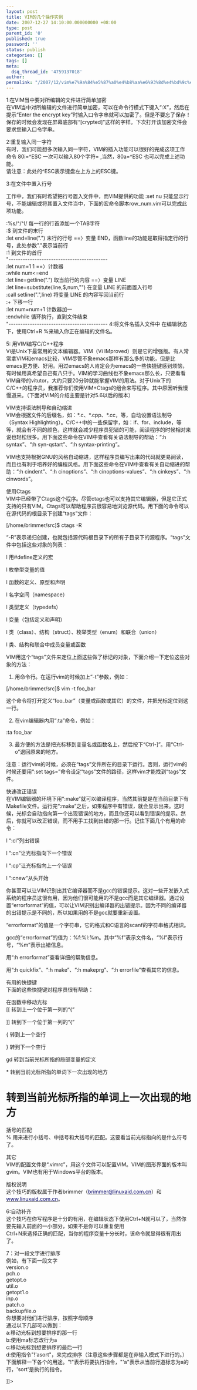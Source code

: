 ```yaml
---
layout: post
title: VIM的几个操作实例
date: 2007-12-27 14:10:00.000000000 +08:00
type: post
parent_id: '0'
published: true
password: ''
status: publish
categories: []
tags: []
meta:
  dsq_thread_id: '4759137018'
author: 
permalink: "/2007/12/vim%e7%9a%84%e5%87%a0%e4%b8%aa%e6%93%8d%e4%bd%9c%e5%ae%9e%e4%be%8b.html"
---
```

<p><![CDATA[
<div id="blog_text" class="cnt"  >
<p>1:在VIM当中要对所编辑的文件进行简单加密<br />
在VIM当中对所编辑的文件进行简单加密，可以在命令行模式下键入&ldquo;:X&rdquo;，然后在提示&ldquo;Enter the encrypt key&rdquo;时输入口令字串就可以加密了。但是不要忘了保存！保存的时候会发现在屏幕底部有&ldquo;[crypted]&rdquo;这样的字样。下次打开该加密文件会要求您输入口令字串。</p>
<p>2:重复输入同一字符 <br />
有时，我们可能想多次输入同一字符，VIM的插入功能可以很好的完成这项工作<br />
命令 80i=^ESC 一次可以输入80个字符= ,当然，80a=^ESC 也可以完成上述功能。<br />
请注意：此处的^ESC表示键盘左上方上的ESC键。</p>
<p>3:在文件中置入行号</p>
<p>工作中，我们有时希望把行号置入文件中，而VIM提供的功能 :set nu 只能显示行号，不能编辑或将其置入文件当中，下面的宏命令脚本row_num.vim可以完成此项功能。</p>
<p>:%s/^/^I/ 每一行的行首添加一个TAB字符<br />
:$ 到文件的末行<br />
:let end=line(".") 末行的行号 ==〉变量 END，函数line的功能是取得指定行的行号，此处参数"."表示当前行<br />
:1 到文件的首行<br />
"------------------------------------------<br />
:let num=1 1 ==〉计数器<br />
:while num<=end<br />
:let line=getline(".") 取当前行的内容 ==〉变量 LINE<br />
:let line=substitute(line,$,num,"") 在变量 LINE 的前面置入行号<br />
:call setline(".",line) 将变量 LINE 的内容写回当前行<br />
:+ 下移一行<br />
:let num=num+1 计数器加一<br />
:endwhile 循环执行，直到文件结束<br />
"------------------------------------------
4:将文件名插入文件中  
在编辑状态下，使用Ctrl+R %来输入你正在编辑的文件名。

5: 用VIM编写C/C++程序  
Vi是Unix下最常用的文本编辑器。VIM（Vi IMproved）则是它的增强版。有人常常拿VIM和emacs比较，VIM尽管不象emacs那样有那么多的功能，但是比emacs更方便、好用。用过emacs的人肯定会为emacs的一些快捷键感到烦恼，有时候用真希望自己有八只手。VIM的学习曲线也不象emacs那么长，只要看看VIM自带的vitutor，大约只要20分钟就能掌握VIM的用法。对于Unix下的C/C++的程序员，我推荐你们使用VIM+Ctags的组合来写程序。其中原因听我慢慢道来。（下面对VIM的介绍主要是针对5.6以后的版本）

VIM支持语法制导和自动缩进  
VIM会根据文件的后缀名，如：\*.c、\*.cpp、\*.cc，等，自动设置语法制导（Syntax Highlighting）。C/C++中的一些保留字，如：if、for、include，等等，就会有不同的颜色，这样就会减少程序员犯错的可能，阅读程序的时候相对来说也轻松很多。用下面这些命令在VIM中查看有关语法制导的帮助：“:h syntax”、“:h syn-qstart”、“:h syntax-printing”。

VIM也支持根据GNU的风格自动缩进，这样程序员编写出来的代码就更易阅读，而且也有利于培养好的编程风格。用下面这些命令在VIM中查看有关自动缩进的帮助：“:h cindent”、“:h cinoptions”、“:h cinoptions-values”、“:h cinkeys”、“:h cinwords”。

使用Ctags  
VIM中已经带了Ctags这个程序。尽管ctags也可以支持其它编辑器，但是它正式支持的只有VIM。Ctags可以帮助程序员很容易地浏览源代码。用下面的命令可以在源代码的根目录下创建“tags”文件：

[/home/brimmer/src]$ ctags -R

“-R”表示递归创建，也就包括源代码根目录下的所有子目录下的源程序。“tags”文件中包括这些对象的列表：

l 用#define定义的宏

l 枚举型变量的值

l 函数的定义、原型和声明

l 名字空间（namespace）

l 类型定义（typedefs）

l 变量（包括定义和声明）

l 类（class）、结构（struct）、枚举类型（enum）和联合（union）

l 类、结构和联合中成员变量或函数

VIM用这个“tags”文件来定位上面这些做了标记的对象，下面介绍一下定位这些对象的方法：

1) 用命令行。在运行vim的时候加上“-t”参数，例如：

[/home/brimmer/src]$ vim -t foo\_bar

这个命令将打开定义“foo\_bar”（变量或函数或其它）的文件，并把光标定位到这一行。

2) 在vim编辑器内用“:ta”命令，例如：

:ta foo\_bar

3) 最方便的方法是把光标移到变量名或函数名上，然后按下“Ctrl-]”。用“Ctrl-o”退回原来的地方。

注意：运行vim的时候，必须在“tags”文件所在的目录下运行。否则，运行vim的时候还要用“:set tags=”命令设定“tags”文件的路径，这样vim才能找到“tags”文件。

快速改正错误  
在VIM编辑器的环境下用“:make”就可以编译程序，当然其前提是在当前目录下有Makefile文件。运行完“:make”之后，如果程序中有错误，就会显示出来。这时候，光标会自动指向第一个出现错误的地方，而且你还可以看到错误的提示。然后，你就可以改正错误，而不用手工找到出错的那一行。记住下面几个有用的命令：

l “:cl”列出错误

l “:cn”让光标指向下一个错误

l “:cp”让光标指向上一个错误

l “:cnew”从头开始

你甚至可以让VIM识别出其它编译器而不是gcc的错误提示。这对一些开发嵌入式系统的程序员这很有用，因为他们很可能用的不是gcc而是其它编译器。通过设置“errorformat”的值，可以让VIM识别出编译器的出错提示。因为不同的编译器的出错提示是不同的，所以如果用的不是gcc就要重新设置。

“errorformat”的值是一个字符串，它的格式和C语言的scanf的字符串格式相识。

gcc的“errorformat”的值为：%f:%l:\%m。其中“%f”表示文件名，“%l”表示行号，“%m”表示出错信息。

用“:h errorformat”查看详细的帮助信息。

用“:h quickfix”、“:h make”、“:h makeprg”、“:h errorfile”查看其它的信息。

有用的快捷键  
下面的这些快捷键对程序员很有帮助：

在函数中移动光标  
[[ 转到上一个位于第一列的“{”

]] 转到下一个位于第一列的“{”

{ 转到上一个空行

} 转到下一个空行

gd 转到当前光标所指的局部变量的定义

\* 转到当前光标所指的单词下一次出现的地方

# 转到当前光标所指的单词上一次出现的地方

括号的匹配  
% 用来进行小括号、中括号和大括号的匹配。这要看当前光标指向的是什么符号了。

其它  
VIM的配置文件是“.vimrc”，用这个文件可以配置VIM。VIM的图形界面的版本叫gvim。VIM也有用于Windows平台的版本。

版权说明  
这个技巧的版权属于作者brimmer（[<font color="#000066">brimmer@linuxaid.com.cn</font>](mailto:brimmer@linuxaid.com.cn)）和[<font color="#000066">www.linuxaid.com.cn</font>](http://www.linuxaid.com.cn/)。

6:自动补齐  
这个技巧在你写程序是十分的有用，在编辑状态下使用Ctrl+N就可以了，当然你要先输入前面的一小部分，如果不是你可以重复使用  
Ctrl+N来选择正确的匹配，当你的程序变量十分长时，该命令就显得很有用出了。

7：对一段文字进行排序  
例如，有下面一段文字  
version.o   
pch.o   
getopt.o   
util.o   
getopt1.o   
inp.o   
patch.o   
backupfile.o  
你想要对他们进行排序，按照字母顺序  
通过以下几部可以做到：  
a:移动光标到想要排序的那一行  
b:使用ma标志改行为a  
c:移动光标到想要排序的最后一行  
d:使用指令"!'asort"，来完成排序（注意这些步骤都是在非输入模式下进行的。）下面解释一下各个的用途。"!"表示将要执行指令，"'a"表示从当前行道标志为a的行，'sort'是执行的指令。

]]\>

